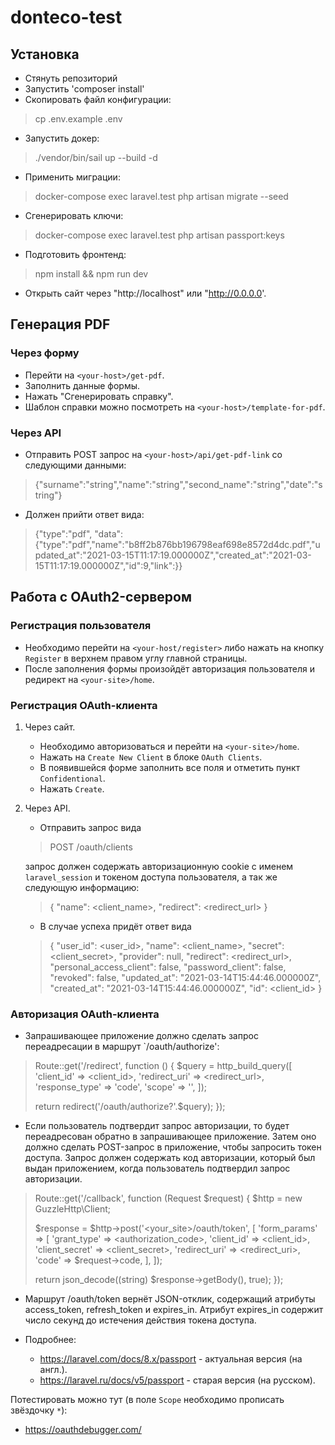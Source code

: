 # donteco-test

## Установка

- Стянуть репозиторий
- Запустить 'composer install'
- Скопировать файл конфигурации:
> cp .env.example .env

- Запустить докер: 
> ./vendor/bin/sail up --build -d
- Применить миграции:
> docker-compose exec laravel.test php artisan migrate --seed
- Сгенерировать ключи:
> docker-compose exec laravel.test php artisan passport:keys
- Подготовить фронтенд:
> npm install && npm run dev
- Открыть сайт через "http://localhost" или "http://0.0.0.0'.

## Генерация PDF

### Через форму

- Перейти на `<your-host>/get-pdf`.
- Заполнить данные формы.
- Нажать "Сгенерировать справку".
- Шаблон справки можно посмотреть на `<your-host>/template-for-pdf`.

### Через API

- Отправить POST запрос на `<your-host>/api/get-pdf-link` со следующими данными:
> {"surname":"string","name":"string","second_name":"string","date":"string"}
- Должен прийти ответ вида:
> {"type":"pdf", "data": {"type":"pdf","name":"b8ff2b876bb196798eaf698e8572d4dc.pdf","updated_at":"2021-03-15T11:17:19.000000Z","created_at":"2021-03-15T11:17:19.000000Z","id":9,"link":<link>}}

## Работа с OAuth2-сервером

### Регистрация пользователя
- Необходимо перейти на `<your-host/register>` либо нажать на кнопку `Register` в верхнем правом углу главной страницы.
- После заполнения формы произойдёт авторизация пользователя и редирект на `<your-site>/home`.

### Регистрация OAuth-клиента

1. Через сайт.
   
    - Необходимо авторизоваться и перейти на `<your-site>/home`.
    - Нажать на `Create New Client` в блоке `OAuth Clients`.
    - В появившейся форме заполнить все поля и отметить пункт `Confidentional`.
    - Нажать `Create`.
    
2. Через API.

    - Отправить запрос вида
    > POST <your-site>/oauth/clients
    
    запрос должен содержать авторизационную cookie с именем `laravel_session` и токеном доступа пользователя, а так же следующую информацию:
    > {
     "name": <client_name>,
   "redirect": <redirect_url>
   }
   
    - В случае успеха придёт ответ вида
    > {
   "user_id": <user_id>,
   "name": <client_name>,
   "secret": <client_secret>,
   "provider": null,
   "redirect": <redirect_url>,
   "personal_access_client": false,
   "password_client": false,
   "revoked": false,
   "updated_at": "2021-03-14T15:44:46.000000Z",
   "created_at": "2021-03-14T15:44:46.000000Z",
   "id": <client_id>
   }
   
### Авторизация OAuth-клиента

- Запрашивающее приложение должно сделать запрос переадресации в маршрут `<your-site>/oauth/authorize':
>Route::get('/redirect', function () {
$query = http_build_query([
'client_id' => <client_id>,
'redirect_uri' => <redirect_url>,
'response_type' => 'code',
'scope' => '',
]);
>
>return redirect('<your-site>/oauth/authorize?'.$query);
});

- Если пользователь подтвердит запрос авторизации, то будет переадресован обратно в запрашивающее приложение. Затем оно должно сделать POST-запрос в приложение, чтобы запросить токен доступа. Запрос должен содержать код авторизации, который был выдан приложением, когда пользователь подтвердил запрос авторизации.
>Route::get('/callback', function (Request $request) {
$http = new GuzzleHttp\Client;
>
>$response = $http->post('<your_site>/oauth/token', [
'form_params' => [
'grant_type' => <authorization_code>,
'client_id' => <client_id>,
'client_secret' => <client_secret>,
'redirect_uri' => <redirect_uri>,
'code' => $request->code,
],
]);
>
>return json_decode((string) $response->getBody(), true);
});
> 
> 

- Маршрут /oauth/token вернёт JSON-отклик, содержащий атрибуты access_token, refresh_token и expires_in. Атрибут expires_in содержит число секунд до истечения действия токена доступа.
- Подробнее:
  
    - https://laravel.com/docs/8.x/passport - актуальная версия (на англ.).
    - https://laravel.ru/docs/v5/passport - старая версия (на русском).

Потестировать можно тут (в поле `Scope` необходимо прописать звёздочку `*`):

- https://oauthdebugger.com/
